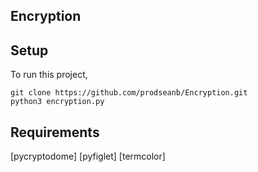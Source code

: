 ## Encryption
## Setup
To run this project,

```
git clone https://github.com/prodseanb/Encryption.git
python3 encryption.py
```

## Requirements
[pycryptodome]
[pyfiglet]
[termcolor]
